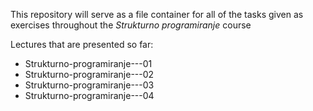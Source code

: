 This repository will serve as a file container for all of the tasks given as exercises throughout the *Strukturno programiranje* course

Lectures that are presented so far:
<ul>
<li>Strukturno-programiranje---01</li>
<li>Strukturno-programiranje---02</li>
<li>Strukturno-programiranje---03</li>
<li>Strukturno-programiranje---04</li>
</ul>
